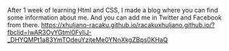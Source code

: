 After 1 week of learning Html and CSS, I made a blog where you can find some information about me. And you can add me in Twitter and Facebook from there. https://xhuljano-racaku.github.io/racakuxhuljano.github.io/?fbclid=IwAR3OyYGtml0FvIiJ-_DHYQMPt1a83YmTOdeuYzjteMe0YNnXkgZBps0KHaQ
